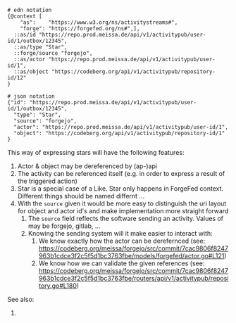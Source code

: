 ```
# edn notation
{@context [
    "as":    "https://www.w3.org/ns/activitystreams#",
    "forge": "https://forgefed.org/ns#",],
  ::as/id "https://repo.prod.meissa.de/api/v1/activitypub/user-id/1/outbox/12345",
  ::as/type "Star",
  ::forge/source "forgejo",
  ::as/actor "https://repo.prod.meissa.de/api/v1/activitypub/user-id/1",
  ::as/object "https://codeberg.org/api/v1/activitypub/repository-id/12"
}

# json notation
{"id": "https://repo.prod.meissa.de/api/v1/activitypub/user-id/1/outbox/12345",
  "type": "Star",
  "source": "forgejo",
  "actor": "https://repo.prod.meissa.de/api/v1/activitypub/user-id/1",
  "object": "https://codeberg.org/api/v1/activitypub/repository-id/1"
}
```

This way of expressing stars will have the following features:

1. Actor & object may be dereferenced by (ap-)api
2. The activity can be referenced itself (e.g. in order to express a result of the triggered action)
3. Star is a special case of a Like. Star only happens in ForgeFed context. Different things should be named differnt ...
4. With the `source` given it would be more easy to distinguish the uri layout for object and actor id's and make implementation more straight forward
   1. The `source` field reflects the software sending an activity. Values of may be forgejo, gitlab, ...
   2. Knowing the sending system will it make easier to interact with:
      1. We know exactly how the actor can be derefernced (see: https://codeberg.org/meissa/forgejo/src/commit/7cac9806f8247963b1cdce3f2c5f5d1bc3763fbe/models/forgefed/actor.go#L121) 
      2. We know how we can validate the given references (see: https://codeberg.org/meissa/forgejo/src/commit/7cac9806f8247963b1cdce3f2c5f5d1bc3763fbe/routers/api/v1/activitypub/repository.go#L180)

See also:
1. [spec in clojure]: https://repo.prod.meissa.de/meissa/activity-pub-poc/src/branch/forgefed_star/src/test/cljc/org/domaindrivenarchitecture/fed_poc/forgefed_test.cljc#L36-L41

